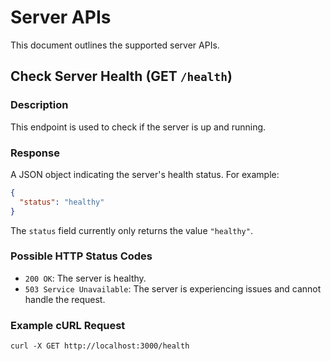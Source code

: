 # Server APIs

This document outlines the supported server APIs.

## Check Server Health (GET `/health`)

### Description
This endpoint is used to check if the server is up and running.

### Response
A JSON object indicating the server's health status. For example:

```json
{
  "status": "healthy"
}
```

The `status` field currently only returns the value `"healthy"`.

### Possible HTTP Status Codes
- `200 OK`: The server is healthy.
- `503 Service Unavailable`: The server is experiencing issues and cannot handle the request.

### Example cURL Request
```
curl -X GET http://localhost:3000/health
```
